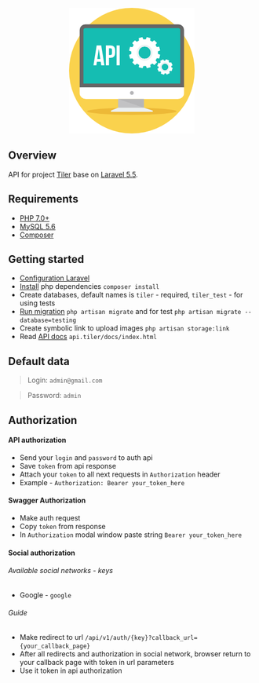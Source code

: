 <p align="center"><img src="./resources/assets/img/api.png"></p>

## Overview
API for project [Tiler]() base on [Laravel 5.5](https://laravel.com/).

## Requirements
- [PHP 7.0+](http://php.net/)
- [MySQL 5.6](https://dev.mysql.com/downloads/mysql/5.6.html)
- [Composer](https://getcomposer.org/)

## Getting started
- [Configuration Laravel](https://laravel.com/docs/5.4/installation#configuration)
- [Install](https://getcomposer.org/doc/01-basic-usage.md#installing-dependencies) php dependencies `composer install`
- Create databases, default names is `tiler` - required, `tiler_test` - for using tests
- [Run migration](https://laravel.com/docs/5.4/migrations#running-migrations) `php artisan migrate` and for test `php artisan migrate --database=testing`
- Create symbolic link to upload images `php artisan storage:link`
- Read [API docs](api.tiler/docs) `api.tiler/docs/index.html`

## Default data
> Login: `admin@gmail.com`

> Password: `admin`

## Authorization
#### API authorization
- Send your `login` and `password` to auth api
- Save `token` from api response
- Attach your `token` to all next requests in `Authorization` header
- Example - `Authorization: Bearer your_token_here`

#### Swagger Authorization
- Make auth request
- Copy `token` from response
- In `Authorization` modal window paste string `Bearer your_token_here`

#### Social authorization 
###### Available social networks - keys
* Google - `google`
###### Guide
- Make redirect to url `/api/v1/auth/{key}?callback_url={your_callback_page}`
- After all redirects and authorization in social network, browser return to your callback page with token in url parameters
- Use it token in api authorization
